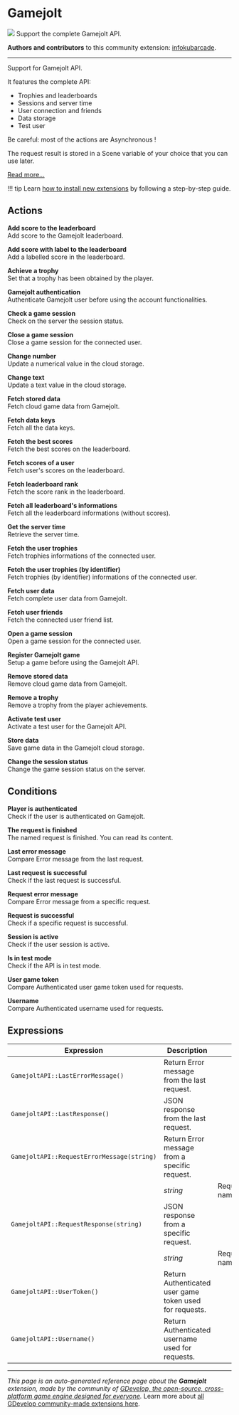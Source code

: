 # Gamejolt

<img src="https://asset-resources.gdevelop.io/public-resources/Icons/Glyphster Pack/Master/SVG/Graphic Design/7e88b8d233e2643ac7abf20c1c7373e93ab9d8b42236b431709fa910883c818a_Graphic Design_flash_light_on_bolt_lightning.svg" class="extension-icon"></img>
Support the complete Gamejolt API.

**Authors and contributors** to this community extension: [infokubarcade](https://gd.games/infokubarcade).

---

Support for Gamejolt API.

It features the complete API:


* Trophies and leaderboards
* Sessions and server time
* User connection and friends
* Data storage
* Test user

Be careful: most of the actions are Asynchronous !

The request result is stored in a Scene variable of your choice that you can use later.

[Read more...](https://gamejolt.com/game-api/doc)

!!! tip
    Learn [how to install new extensions](/gdevelop5/extensions/search) by following a step-by-step guide.

## Actions

**Add score to the leaderboard**  
Add score to the Gamejolt leaderboard.

**Add score with label to the leaderboard**  
Add a labelled score in the leaderboard.

**Achieve a trophy**  
Set that a trophy has been obtained by the player.

**Gamejolt authentication**  
Authenticate Gamejolt user before using the account functionalities.

**Check a game session**  
Check on the server the session status.

**Close a game session**  
Close a game session for the connected user.

**Change number**  
Update a numerical value in the cloud storage.

**Change text**  
Update a text value in the cloud storage.

**Fetch stored data**  
Fetch cloud game data from Gamejolt.

**Fetch data keys**  
Fetch all the data keys.

**Fetch the best scores**  
Fetch the best scores on the leaderboard.

**Fetch scores of a user**  
Fetch user's scores on the leaderboard.

**Fetch leaderboard rank**  
Fetch the score rank in the leaderboard.

**Fetch all leaderboard's informations**  
Fetch all the leaderboard informations (without scores).

**Get the server time**  
Retrieve the server time.

**Fetch the user trophies**  
Fetch trophies informations of the connected user.

**Fetch the user trophies (by identifier)**  
Fetch trophies (by identifier) informations of the connected user.

**Fetch user data**  
Fetch complete user data from Gamejolt.

**Fetch user friends**  
Fetch the connected user friend list.

**Open a game session**  
Open a game session for the connected user.

**Register Gamejolt game**  
Setup a game before using the Gamejolt API.

**Remove stored data**  
Remove cloud game data from Gamejolt.

**Remove a trophy**  
Remove a trophy from the player achievements.

**Activate test user**  
Activate a test user for the Gamejolt API.

**Store data**  
Save game data in the Gamejolt cloud storage.

**Change the session status**  
Change the game session status on the server.

## Conditions

**Player is authenticated**  
Check if the user is authenticated on Gamejolt.

**The request is finished**  
The named request is finished. You can read its content.

**Last error message**  
Compare Error message from the last request.

**Last request is successful**  
Check if the last request is successful.

**Request error message**  
Compare Error message from a specific request.

**Request is successful**  
Check if a specific request is successful.

**Session is active**  
Check if the user session is active.

**Is in test mode**  
Check if the API is in test mode.

**User game token**  
Compare Authenticated user game token used for requests.

**Username**  
Compare Authenticated username used for requests.

## Expressions

| Expression | Description |  |
|-----|-----|-----|
| `GamejoltAPI::LastErrorMessage()` | Return Error message from the last request. ||
| `GamejoltAPI::LastResponse()` | JSON response from the last request. ||
| `GamejoltAPI::RequestErrorMessage(string)` | Return Error message from a specific request. ||
| | _string_ | Request name |
| `GamejoltAPI::RequestResponse(string)` | JSON response from a specific request. ||
| | _string_ | Request name |
| `GamejoltAPI::UserToken()` | Return Authenticated user game token used for requests. ||
| `GamejoltAPI::Username()` | Return Authenticated username used for requests. ||

---

*This page is an auto-generated reference page about the **Gamejolt** extension, made by the community of [GDevelop, the open-source, cross-platform game engine designed for everyone](https://gdevelop.io/).* Learn more about [all GDevelop community-made extensions here](/gdevelop5/extensions).